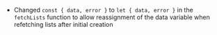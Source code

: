 - Changed `const { data, error }` to `let { data, error }` in the `fetchLists` function to allow reassignment of the data variable when refetching lists after initial creation
